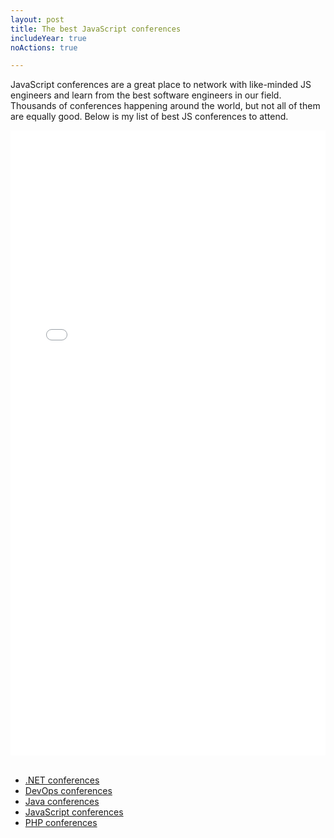 ```yaml
---
layout: post
title: The best JavaScript conferences
includeYear: true
noActions: true

---
```


JavaScript conferences are a great place to network with like-minded JS engineers and learn from the best software engineers in our field. Thousands of conferences happening around the world, but not all of them are equally good. Below is my list of best JS conferences to attend. 

<div align="center">
<iframe width="100%" height="1000px" src="//dev.events/javascript" title="JavaScript conferences" frameborder="0" allow="accelerometer; autoplay; clipboard-write; encrypted-media; gyroscope; picture-in-picture" allowfullscreen></iframe>
</div>

<br>

* [.NET conferences](/conferences/dotnet)
* [DevOps conferences](/conferences/devops)
* [Java conferences](/conferences/java)
* [JavaScript conferences](/conferences/javascript)
* [PHP conferences](/conferences/php)